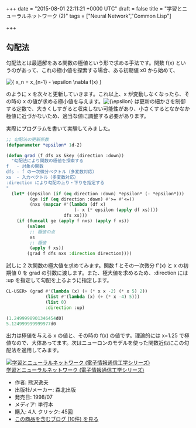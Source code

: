 
+++
date = "2015-08-01 22:11:21 +0000 UTC"
draft = false
title = "学習とニューラルネットワーク (2)"
tags = ["Neural Network","Common Lisp"]

+++
## 勾配法

勾配法とは最適解をある関数の極値という形で求める手法です。関数 f(x) というのがあって、これの極小値を探索する場合、ある初期値 x0 から始めて、

<img src="http://chart.apis.google.com/chart?cht=tx&chl=%7B%20x_n%20%3D%20x_%7Bn-1%7D%20-%20%5Cepsilon%20%5Cnabla%20f%28x%29%20%7D" alt="{ x_n = x_{n-1} - \epsilon \nabla f(x) }"/>

のように x を次々と更新していきます。これ以上、x が変動しなくなったら、その時の x の値が求める極小値を与えます。<img src="http://chart.apis.google.com/chart?cht=tx&chl=%7B%5Cepsilon%7D" alt="{\epsilon}"/> は更新の細かさを制御する定数で、大きくしすぎると収束しない可能性があり、小さくするとなかなか極値に近づかないため、適当な値に調整する必要があります。

実際にプログラムを書いて実験してみました。

```lisp
;; 勾配法の更新係数
(defparameter *epsilon* 1d-2)

(defun grad (f dfs xs &key (direction :down))
  "勾配法により関数の極値を探索する
f   - 対象の関数
dfs - f の一次微分ベクトル（多変数対応）
xs  - 入力ベクトル（多変数対応）
:direction により勾配の上り・下りを指定する
"
  (let* ((epsilon (if (eq direction :down) *epsilon* (- *epsilon*)))
         (ge (if (eq direction :down) #'>= #'<=))
         (nxs (mapcar #'(lambda (df x) 
                          (- x (* epsilon (apply df xs))))
                      dfs xs)))
    (if (funcall ge (apply f nxs) (apply f xs))
        (values 
         ;; 極値の点
         xs
         ;; 極値
         (apply f xs))
        (grad f dfs nxs :direction direction))))

```


試しに 2 次関数の極大値を求めてみます。関数 f とその一次微分 f'(x) と x の初期値 0 を grad の引数に渡します。また、極大値を求めるため、:direction には :up を指定して勾配を上るように指定します。

```lisp
CL-USER> (grad #'(lambda (x) (+ (* x x -2) (* x 5) 2))
               (list #'(lambda (x) (+ (* x -4) 5)))
               (list 0)
               :direction :up)

(1.2499998901346454d0)
5.124999999999977d0

```


出力は極値を与える x の値と、その時の f(x) の値です。理論的には x=1.25 で極値なので、大体あってます。次はニューロンのモデルを使った関数近似にこの勾配法を適用してみます。

<div class="hatena-asin-detail"><a href="http://www.amazon.co.jp/exec/obidos/ASIN/4627702914/hatena-blog-22/"><img src="http://ecx.images-amazon.com/images/I/41G7K3JENVL._SL160_.jpg" class="hatena-asin-detail-image" alt="学習とニューラルネットワーク (電子情報通信工学シリーズ)" title="学習とニューラルネットワーク (電子情報通信工学シリーズ)"/></a><div class="hatena-asin-detail-info"><a href="http://www.amazon.co.jp/exec/obidos/ASIN/4627702914/hatena-blog-22/">学習とニューラルネットワーク (電子情報通信工学シリーズ)</a><ul><li><span class="hatena-asin-detail-label">作者:</span> 熊沢逸夫</li><li><span class="hatena-asin-detail-label">出版社/メーカー:</span> 森北出版</li><li><span class="hatena-asin-detail-label">発売日:</span> 1998/07</li><li><span class="hatena-asin-detail-label">メディア:</span> 単行本</li><li><span class="hatena-asin-detail-label">購入</span>: 4人 <span class="hatena-asin-detail-label">クリック</span>: 45回</li><li><a href="http://d.hatena.ne.jp/asin/4627702914/hatena-blog-22" target="_blank">この商品を含むブログ (10件) を見る</a></li></ul></div><div class="hatena-asin-detail-foot"></div></div>


